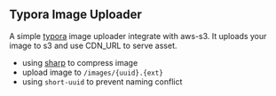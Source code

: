 ## Typora Image Uploader

A simple [typora](https://typora.io/) image uploader integrate with aws-s3. It uploads your image to s3 and use CDN_URL to serve asset.

- using [sharp](https://www.npmjs.com/package/sharp) to compress image
- upload image to `/images/{uuid}.{ext}`
- using `short-uuid` to prevent naming conflict
